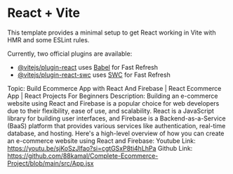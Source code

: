 # React + Vite

This template provides a minimal setup to get React working in Vite with HMR and some ESLint rules.

Currently, two official plugins are available:

- [@vitejs/plugin-react](https://github.com/vitejs/vite-plugin-react/blob/main/packages/plugin-react/README.md) uses [Babel](https://babeljs.io/) for Fast Refresh
- [@vitejs/plugin-react-swc](https://github.com/vitejs/vite-plugin-react-swc) uses [SWC](https://swc.rs/) for Fast Refresh

Topic: Build Ecommerce App with React And Firebase | React Ecommerce App | React Projects For Beginners
Description: Building an e-commerce website using React and Firebase is a popular choice for web developers due to their flexibility, ease of use, and scalability. React is a JavaScript library for building user interfaces, and Firebase is a Backend-as-a-Service (BaaS) platform that provides various services like authentication, real-time database, and hosting. Here's a high-level overview of how you can create an e-commerce website using React and Firebase:
Youtube Link: https://youtu.be/sjKoSzJlfao?si=cgtGSxP8ti4hLhPa
Github Link: https://github.com/88kamal/Complete-Ecommerce-Project/blob/main/src/App.jsx
